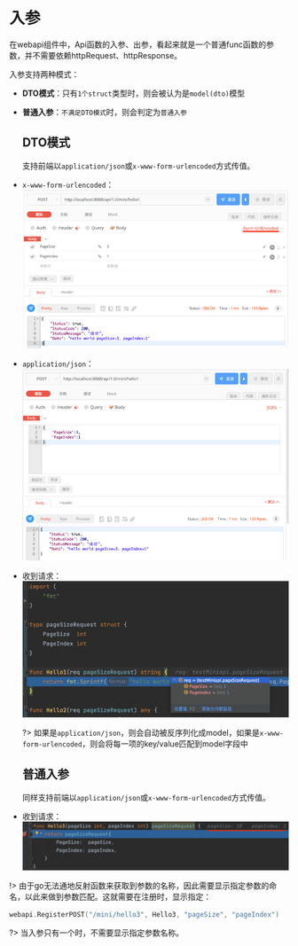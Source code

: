 # 入参
在webapi组件中，Api函数的入参、出参，看起来就是一个普通func函数的参数，并不需要依赖httpRequest、httpResponse。
    
入参支持两种模式：
- **DTO模式**：只有`1个struct`类型时，则会被认为是`model(dto)`模型
- **普通入参**：`不满足DTO模式`时，则会判定为`普通入参`

    ## DTO模式
    支持前端以`application/json`或`x-www-form-urlencoded`方式传值。
- `x-www-form-urlencoded`：
![img_1.png](images/img_1.png)
- `application/json`：
![img_3.png](images/img_3.png)
- 收到请求：
![img.png](images/img.png)

  ?> 如果是`application/json`，则会自动被反序列化成model，如果是`x-www-form-urlencoded`，则会将每一项的key/value匹配到model字段中

  ## 普通入参
  同样支持前端以`application/json`或`x-www-form-urlencoded`方式传值。
- 收到请求：
  ![img_2.png](images/img_2.png)

!> 由于go无法通地反射函数来获取到参数的名称，因此需要显示指定参数的命名，以此来做到参数匹配。这就需要在注册时，显示指定：

```go
webapi.RegisterPOST("/mini/hello3", Hello3, "pageSize", "pageIndex")
```

?> 当入参只有一个时，不需要显示指定参数名称。